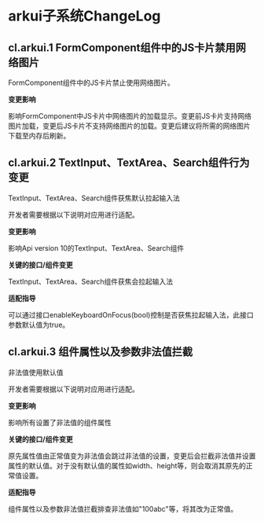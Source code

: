 # arkui子系统ChangeLog

## cl.arkui.1 FormComponent组件中的JS卡片禁用网络图片

FormComponent组件中的JS卡片禁止使用网络图片。

**变更影响**

影响FormComponent中JS卡片中网络图片的加载显示。变更前JS卡片支持网络图片加载，变更后JS卡片不支持网络图片的加载。变更后建议将所需的网络图片下载至内存后刷新。
## cl.arkui.2 TextInput、TextArea、Search组件行为变更
TextInput、TextArea、Search组件获焦默认拉起输入法

开发者需要根据以下说明对应用进行适配。


**变更影响**

影响Api version 10的TextInput、TextArea、Search组件

**关键的接口/组件变更**

TextInput、TextArea、Search组件获焦会拉起输入法

**适配指导**   

可以通过接口enableKeyboardOnFocus(bool)控制是否获焦拉起输入法，此接口参数默认值为true。

## cl.arkui.3 组件属性以及参数非法值拦截  


非法值使用默认值

开发者需要根据以下说明对应用进行适配。


**变更影响**

影响所有设置了非法值的组件属性

**关键的接口/组件变更**

原先属性值由正常值变为非法值会跳过非法值的设置，变更后会拦截非法值并设置属性的默认值。对于没有默认值的属性如width、height等，则会取消其原先的正常值设置。

**适配指导**


组件属性以及参数非法值拦截排查非法值如"100abc"等，将其改为正常值。
        
